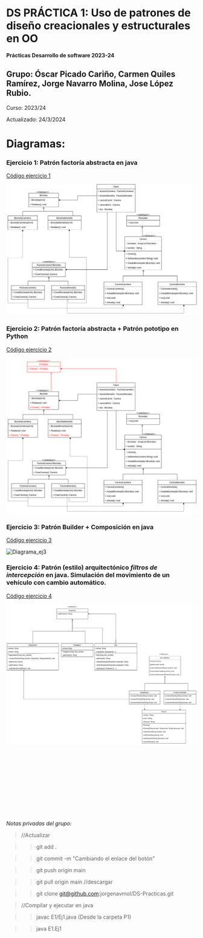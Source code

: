 # DS PRÁCTICA 1: Uso de patrones de diseño creacionales y estructurales en OO
**Prácticas Desarrollo de software 2023-24** 

## Grupo: Óscar Picado Cariño, Carmen Quiles Ramírez, Jorge Navarro Molina, Jose López Rubio.

Curso: 2023/24 

Actualizado: 24/3/2024

# Diagramas: 
### Ejercicio 1: Patrón factoría abstracta en java
[Código ejercicio 1](P1/E1)

![Diagrama_ej1](P1/img/EJ1.jpg)

### Ejercicio 2: Patrón factoría abstracta + Patrón pototipo en Python
[Código ejercicio 2](P1/E2)

![Diagrama_ej2](P1/img/Ej2.png)

### Ejercicio 3: Patrón Builder + Composición en java
[Código ejercicio 3](P1/E3)

![Diagrama_ej3](P1/E1)

### Ejercicio 4: Patrón (estilo) arquitectónico _filtros de intercepción_ en java. Simulación del movimiento de un vehículo con cambio automático.
[Código ejercicio 4](P1/E4)

![Diagrama_ej4](P1/img/Ej3.png)

<br />
<br />
<br />
<br />
<br />
<br />
<br />
<br />
<br />
<br />

_Notas privadas del grupo:_

>//Actualizar

>>git add . 

>>git commit -m "Cambiando el enlace del botón"

>>git push origin main

>>git pull origin main //descargar

>>git clone git@github.com:jorgenavmol/DS-Practicas.git

>//Compilar y ejecutar en java

>>javac E1/Ej1.java (Desde la carpeta P1)

>>java E1.Ej1



